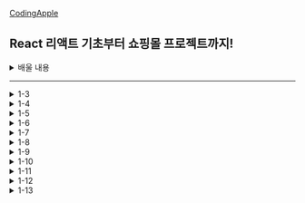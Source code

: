 [CodingApple](https://online.codingapple.com/course/react-basic/)

## React 리액트 기초부터 쇼핑몰 프로젝트까지!
<details>
<summary>배울 내용</summary>

    – class 문법 없이 개발하는 2020스타일 easy-mode 리액트

    – 컴포넌트, Props, State를 이용한 웹앱 개발

    – 리액트로 HTML 모듈화해서 개발하는 법

    – JSX for 반복문, 이벤트 핸들러 등 어떻게 쓰는지 정확히 알려줌

    – 리액트 CLI로 프로젝트 생성, 관리, 빌드하는 법

    – Redux와 context API로 데이터 관리

    – Ajax 등으로 서버 API 요청하는 법 (을 배울 텐데 Ajax가 뭔지 모르니까 그것부터)

    – 라우터로 페이지 나누기

    – 리액트에서 CSS 스타일링 잘하는 법 (styled component, SASS)

    – import/destructuring/arrow function 등 필요한 ES6 문법들

    – 스마트폰에 설치 가능한 Progressive Web App으로 리액트사이트 발행하기

    – (포트폴리오 자랑용) github pages를 이용해 사이트 발행

</details>

-----

<details>
<summary>1-3</summary>
JSX를 이용해 HTML 페이지 제작해보는 건 처음이겠죠

    - 리액트에서 class=""를 넣고 싶다면 className=""

    - 데이터바인딩 var data = '안녕하세요'; <div>{ data }</div>
      -> { } 꼭 중괄호 안에

    - <div style = {{ color : 'blue', fontSize : '30px' }}>글씨</div>
      -> {속성명 : '속성값} 대쉬(-) 불가능, 붙여쓰고 앞글자를 대문자로 치환

</details>

<details>
<summary>1-4</summary>
중요한 데이터는 변수 말고 리액트 state로 만들랬죠

    - state를 쓰는 이유
      -> 변수가 변경될 때 자동으로 관련된 HTML을 재렌더링되게 만들고 싶어서
      -> 수정사항이 자동으로 웹페이지에 스무스~하게 반영되게 만들고 싶어서

    - let [a, b] = useState('ㅇㅇㅇㅇ');
      -> a : 실제 저장할 데이터, b : 저장할 데이터를 변결시킬 함수
      -> 데이터바인딩 가능 <h3>{a}</h3> => <h3>ㅇㅇㅇㅇ<h3>
      -> Array, Object 가능 let [a, b] = useState(['ㅇㅇ', 'ㄴㄴ']);

</details>

<details>
<summary>1-5</summary>
버튼에 기능 개발을 해보자 & 리액트 state 변경하는 법

    - 리액트에서 특정 HTML 요소를 클릭했을 때 자바스크립트를 실행하고 싶으면
      -> <div onClick = { 실행할 함수 }>
      -> Click이 대문자, {} 중괄호 사용, 그냥 코드가 아닌 함수를 적어야 함
      -> ex) <div onClick = { 함수이름 }>
             <div onClick = { function(){ 실행할 코드 } }>
             <div onClick = { () => { 실행할 코드 } }>

    - state는 변수와는 다르게 값을 변경할 때 지정된 변경 함수를 써야 함
      -> ㅇㅇ변경(대체할 데이터) 
      -> ex) <span>👍</span> 을 눌렀을 때 따봉이라는 state를 1 증가하려면 어떻게 해야할까요?
             <span onClick = { { () => { 따봉변경(따봉 + 1) } } }>

</details>

<details>
<summary>1-6</summary>
숙제 해설 : 블로그 글 수정버튼 만들기

    - 원래 자바스크립트 내에서 array나 object 자료형은 = 등호로 복사하면 각각 별개의 자료형이 생성되는게 아니라 값을 공유함
      -> ex) var data1 = [1, 2, 3]; var data2 = data1;
         => data1과 data2는 각각 [1, 2, 3]을 별개로 저장하는 게 아닌 똑같은 값을 공유함
         => data1을 변경하면 data2도 자동으로 변경됨
      -> state도 = 등호를 이용해서 복사하면 문제가 일어나기 때문에 완전히 개별 복사본을 만들어주는 카피를 해야 함
         => ex) var 새로운array = [...원본array]
         => function 제목바꾸기() {
                var newArray = [...글제목];
                newArray[0] = '여자코트 추천';
                글제목변경( newArray );
            } 

</details>

<details>
<summary>1-7</summary>
React Component : 많은 div들을 한 단어로 줄이고 싶은 충동이 들 때

    - return () 안에 HTML을 넣을 때 태그 2개를 평행하게 넣을 수 없음
      -> 굳이 쓰고 싶다면
         <div>
            <div></div>
            <div></div> 
         </div>

    - Component : 리액트에서 제공하는 긴 HTML을 한 단어로 깔끔하게 치환해서 넣을 수 있는 문법
      -> 함수 만들 듯, 변수 만들 듯 한 단어로 치환해서 원하는 곳에 꽂아넣을 수 있음
    
    - 방법
      1. function을 이용해서 함수를 하나 만들기
      2. 그 함수 안에 return() 안에 원하는 HTML을 담기
      3. 원하는 곳에서 <Modal></Modal> 이라고 사용했을 때 축약한 HTML이 등장
      -> 축약한 HTML 덩어리를 Component 라고 칭함
      -> ex)
         function App (){
            return (
                <div>
                    HTML 잔뜩있는 곳
                    ...
                    <Modal></Modal>
                </div>
            )
         }

         function Modal(){
             return (
                 <div className="modal">
                    <h2>제목</h2>
                    <p>날짜</p>
                    <p>상세내용</p>
                 </div>
            )
         }
        
    - Component의 특징
      -> Component 이름 지을 땐 보통 영어 대문자로 시작
      -> return() 안에 태그들이 평행하게 여러 개 들어갈 수 없음 ex) <div>, <></>
      -> Component 위치는 보통 funcion App(){} 와 나란히 만듦
         -> 보통 컴포넌트 안에다가 컴포넌트를 만들진 않기 때문
      -> Component 안에 미리 만들어둔 Component 집어넣기도 가능

    - 어떤 HTML들을 Component 만드는게 좋을까
      -> 사이트에 반복해서 출현하는 HTML 덩어리들
      -> 내용이 자주 변경될 것 같은 HTML의 한 부분
      -> 다른 페이지를 만들 때
      -> 다른 팀원과 협업할 때 웹페이지를 컴포넌트 단위로 작업 분배

    - Component 단점
      -> HTML을 깔끔하게 쓰려고 함수 자체를 많이 만드는 것 자체로 관리가 힘듦
      -> <Modal>이라는 컴포넌트가 App(){} 안에 있는 state를 사용하고 싶을 때,
         그냥 바로 쓸 수 없음
         => props라는 문법을 이용해 state를 <Modal>까지 전해줘야 사용 가능

</details>

<details>
<summary>1-8</summary>
클릭하면 동작하는 UI (모달창) 만드는 법

    - 리액트는 중괄호 내에서 if문을 사용할 수 없어서 삼항연산자를 사용해야 함
      -> 조건식 ? 조건식 참일 때 실행할 코드 : 조건식 거짓일 때 실행할 코드 

</details>

<details>
<summary>1-9</summary>
map : 많은 div들을 반복문으로 줄이고 싶은 충동이 들 때

    - 반복문도 {중괄호} 안에서 { for (){} } 이렇게 넣을 수 있지않을까 생각할 수 있지만 {중괄호} 안에는 변수, 함수만 입력 가능함
      -> 중괄호 안에서 쓸 수 있는 map이란 반복문 이용
    
    - 방법
      ex1) 
      var 어레이 = [2, 3, 4];
      어레이.map(function(){
      });
        => 모든 array에 붙일 수 있으며 소괄호 안에 콜백 함수 하나 넣는 게 기본, map 안의 코드가 어레이 자료의 갯수만큼 실행됨(ex1에서 3번)

      ex2)
      var 어레이 = [2, 3, 4];
      어레이.map(function(a){
        return a * 10
      });
        => 콜백 함수 소괄호 안에 파라미터를 아무 이름이나 입력해주면(ex2에서 a), a라는 파라미터가 어레이 안에 있던 모든 자료를 하나씩 출력해주는 역할을 함 => [20, 30, 40]이 됨

      ex3)
      var 어레이 = [2, 3, 4];
      var newArray = 어레이.map(function(a){
          return a * 10
      });
        => 참고로 map 함수는 원본 자료형을 변형시키지 않아서 보통 새로운 변수에 담아서 사용함
           newArray에는 [20,30, 40], 원래 어레이에는 [2, 3, 4]
      
    - JSX 안에서 map으로 반복문을 돌리고 싶으면
      1. 원하는 자료에다가 map을 붙이면 그 자료 갯수만큼 반복문 돌리기 가능
      2. 반복을 원하는 HTML을 return 안에 적으면 끝

      ex)
      <div>
        ~~~HTML 잔뜩~~~
        ...
        { 글제목.map(function(){      
            return (<div>안녕</div>)
        }) }
      </div>
        => 현재 글제목 array에는 3개의 데이터가 들어있으니 실행해보면 div도 3개가 남음
    
    - 반복된 HTML에 각각 다른 내용을 부여하고 싶다면
      ex)
      <div>
        ~~~HTML 잔뜩~~~
        ...
        { 글제목.map(function(a){
            return (
                <div className="list">
                  <h3>{ a }</h3>
                  ~~~HTML 잔뜩~~~
                </div>
            )
        }) }
      </div>
        
        -> 반복된 HTML 안에 onClick = {} 이런 거 넣어도 잘 작동함

    - 일반 for 반복문을 사용하고 싶다면
      -> 따로 함수를 만들어서 사용해야 함
      1. 따로 일반 함수를 만들고
      2. 함수 안에 HTML을 담을 array 자료를 하나 생성
      2. 함수 안에서 for 반복문을 이용해 array 내에 HTML을 추가
      4. 완성된 array를 return
      5. 함수를 원하는 곳에 { 함수명() } 데이터바인딩

      ex)
      function 반복된UI(){
        var 어레이 = [];
        for (var i = 0; i < 3; i++) {
            어레이.push(<div>안녕</div>)
        }
        return 어레이
      }
      return (
        <div>
            ~~~HTML 잔뜩~~~
            { 반복된UI() }
        </div>
      )

</details>

<details>
<summary>1-10</summary>
props : 자식이 부모의 state를 가져다쓰고 싶을 땐 말하고 쓰셔야합니다

    - props를 사용하는 이유
      -> 1-7에서 App이라는 컴포넌트 안에 <Modal> 이라는 컴포넌트를 만듦
         App : 부모 컴포넌트 Modal : 자식 컴포넌트
         자식 컴포넌트가 부모 컴포넌트 안에 있던 state를 가져다 쓰고 싶을 때!
         props라는 문법으로 state를 전송한 뒤에 {props.state이름} 

    - 방법
      1. <자식컴포넌트 전송할 이름 = { state명 }> 이렇게 사용한 후
      2. 자식컴포넌트 선언하는 function 안에 파라미터를 하나 만들어주기
      
      ex) 글제목이라는 부모 컴포넌트의 state를 자식 컴포넌트에 전송해보기
      funtion App() {
          let [글제목, 글제목변경] = useState(['aa', 'bb', 'cc']);
          return(
              <div>
                ...
                <Modal 글제목 = {글제목}></Modal>
              </div>
          )
      }
      function Modal(props){
          return(
              <div className="modal">
                <h2>제목 { props.글제목[0] }</h2>
                <p>날짜</p>
                <p>상세내용</p>
              </div>
          )
      }
      -> 1. <Mdoal 전송할이름 = {state명}> 이렇게 원하는 state를 적어주면 전송됨
         2. function Modal(props){} 이렇게 쓰면 전송된 props 사용 가능
         
         => 무한대 전송 가능
         => props라는 파라미터에는 전송한 모든 props 데이터가 들어가있음
            props.글제목 이런 식으로 원하는 것만 꺼내서 쓰면 됨
         => props 전송할 때 꼭 {} 중괄호로 전송해야 하는 건 아님
            <Modal 글제목 = {변수명}> 변수명을 넣고 싶으면 중괄호
            <Modal 글제목 = "강남우동맛집"> 일반 텍스트를 전송하고 싶으면 따옴표

</details>

<details>
<summary>1-11</summary>
(UI 제작 패턴) props를 응용한 상세페이지 만들기

    - 글말고 따로 버튼 3개를 만들어서 한번 개발해봅시다
      각각 버튼을 누르면 각각 다른 제목의 모달 제목이 떠야함
      -> 1. 일단 버튼 3개 만들기
         2. 각각 버튼을 누르면 글제목이 수정되어야 함
            Modal이라는 컴포넌트 안에 제목 부분을 props.글제목[누른제목] 으로 수정
            => 누른제목 이라는 변수가 0이면 0번째 제목이 뜬다
         3. App 안에 누른제목이라는 변수를 state로 만들기 (기본값 0)
            => 몇번째 글제목을 눌렀는지의 정보를 보관하는 곳
         4. 모달창 안에 props.글제목[props.누른제목]으로 수정
            <Modal 글제목 = {글제목} 누른제목 = {누른제목}></Modal>으로 수정
            => 부모가 가진 state를 쓰려면 props로 신고하고 써야하기 때문
               <Modal>이라는 태그 안에서 원하는 이름의 props를 전송하고
               Modal 안에서 props.이름 이런 식으로 써야 함
         => 모달창은 누른제목이라는 state의 숫자에 따라서 제목이 변경됨
    
    - 버튼을 눌렀을 때 state를 변경하려면?
      ex) 
      <button onClick={()=>{ 누른제목변경(0) }}>버튼1</button>
      <button onClick={()=>{ 누른제목변경(1) }}>버튼2</button>   
      <button onClick={()=>{ 누른제목변경(2) }}>버튼3</button>

    - 이제 직접 <h3> 글제목부분에 가서 누르면 state가 변경되게 만들자 (반복문)
      ex)
      {
          글제목.map(function(a){
              return(
                  <div className = "list">
                    <h3 onClick = { () => { 누른제목변경(0) } }>{ a } ~~html~~ </h3>
                  </div>
              )
          })
      }
      -> <button onClick={()=>{ 누른제목 = 0 }}>버튼1</button> 처럼 작성하면 에러
         => state를 변경할 땐 state 변경함수를 사용해야 하고, 등호를 사용하면 안 됨
      -> 클릭했을 때 동작하게 하기 위해 onClick 안에 state 변경함수 삽입
         대충 0이라고 넣었기 때문에 현재는 어떤 제목을 누르던 state가 0으로 변경 됨
    
    - 0이 아니라 각각 제목들마다 누른제목변경(0), 누른제목변경(1) ~~ 이 되도록 해보자
      ex)
      {
          글제목.map(function(a, i){
              return(
                  <div className = "list">
                    <h3 onClick = { () => { 누른제목변경(i) } }>{ a } ~~html~~ </h3>
                  </div>
              )
          })
      }
      -> map 반복문을 쓸 때 다른 파라미터를 뒤에 추가해주면 됨
         i =  반복문이 돌면서 0, 1, 2, 3 ~~ 이렇게 하나씩 증가하는 정수를 뜻함
    
    - 결론
      1. state 하나 만들고
      2. state가 ~~상태면 UI를 ~~이렇게 보여주세요~ 라고 코드 작성
      3. 필요하면 버튼을 누르거나 할 땐 state를 ~~이렇게 바꿔주세요~ 추가

</details>

<details>
<summary>1-12</summary>
input 다루기 1 : 사용자가 입력한 글을 변수에 저장하는 법

    - 사용자가 input에 입력한 데이터는 중요한 데이터이기 때문에 state에 저장해서 쓰는 게 일반적
      ex) let[입력값, 입력값변경] = useState('');

    - 사용자가 input에 입력한 값 알아내는 법
      ex)
      let[입력값, 입력값변경] = useState('');

      return(
          <div>
            ~~~HTML잔뜩~~~
            <input onChange = { (e) => { console.log(e.target.value) } }/>
          </div>
      )
      -> input에 onChange 이벤트핸들러를 달고 자바스크립트 문법을 쓰면 됨
         onChange : input에 무언가를 입력할 때마다 특정 함수를 동작시킴
         e.target : '지금 이벤트가 동작하는 HTML 요소', 자바스크립트 문법 (input 태그 등)
         .value : 그 HTML(input 등)에 유저가 입력한 값

    - input에 뭔가를 입력할 때마다 input에 입력된 값을 state에 저장하는 법
      ex)
      let[입력값, 입력값변경] = useState('');

      return(
          <div>
            ~~~HTML잔뜩~~~
            <input onChange = { (e) => { 입력값변경(e.target.value) } }/>
          </div>
      )

</details>

<details>
<summary>1-13</summary>
input 다루기 2 : 블로그 글발행 기능 만들기

    1. 글을 적을 수 잇는 UI가 하나 필요하고
    2. 버튼을 눌렀을 때 글이 하나 추가되게 만들어야 함

    - 1. 글적을 수 있는 UI부터 디자인해보자
      ex)
      <div>
        HTML 잔뜩 있는 곳
        <div className="publish">
          <input />
          <button>저장</button>
        </div>
      </div>
      
    - 2. 글 적고 저장 버튼을 누르면 게시물이 4개 되어야 함
      -> 1. 일단 사용자가 input에 뭔가를 입력하면 입력한 값을 state로 저장
         2. 버튼을 누르면 그 state를 [글제목이라는 state] 어레이의 뒤에 하나 추가
            => 리액트에선 state를 변경하면 그것과 관련된 HTML도 재렌더링 됨

         => 1. 사용자가 input에 뭔가를 입력하면 입력한 값을 state에 저장하려면
            ex)
            let [입력값, 입력값변경] = useState('');
            
            return(
                <div>
                  ~~~HTML잔뜩~~~
                  <div>
                    <input onChange = { (e) => { 입력값변경(e.target.value) } }/>
                    <button>저장</button>
                  </div>
                </div>
            )
            
         => 2. 버튼을 누르면 입력값 state를 [글제목] state에 추가할 것
            ex)
            let [입력값, 입력값변경] = useState('');
            
            return(
                <div>
                  ~~~HTML잔뜩~~~
                  <div>
                    <input onChange = { (e) => { 입력값변경(e.target.value) } }/>
                    <button onClick = { () => {
                        let arrayCopy = [...글제목];
                        arrayCopy.unshift(입력값);
                        글제목변경(arrayCopy)
                    } }>저장</button>
                  </div>
                </div>
            )
            -> 글제목이라는 state를 수정해서 글제목변경() 안에다가 집어 넣어야 함
               unshift() : array의 맨 앞 자료를 하나 추가
               글제목이라는 state는 직접 수정하면 안 되기 때문에
               1. 글제목을 복사해서 arrayCopy라는 카피본을 하나 만들고
               2. 그걸 수정하고
               3. 그걸 새로운 글제목 state가 되도록 입력

</details>
